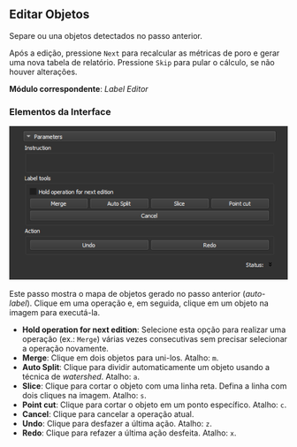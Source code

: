 ## Editar Objetos

Separe ou una objetos detectados no passo anterior.

Após a edição, pressione `Next` para recalcular as métricas de poro e gerar uma nova tabela de relatório. Pressione `Skip` para pular o cálculo, se não houver alterações.

**Módulo correspondente**: *Label Editor*

### Elementos da Interface

![Editar Objetos](images/label_editor.png)

Este passo mostra o mapa de objetos gerado no passo anterior (*auto-label*). Clique em uma operação e, em seguida, clique em um objeto na imagem para executá-la.

- **Hold operation for next edition**: Selecione esta opção para realizar uma operação (ex.: `Merge`) várias vezes consecutivas sem precisar selecionar a operação novamente.
- **Merge**: Clique em dois objetos para uni-los. Atalho: `m`.
- **Auto Split**: Clique para dividir automaticamente um objeto usando a técnica de *watershed*. Atalho: `a`.
- **Slice**: Clique para cortar o objeto com uma linha reta. Defina a linha com dois cliques na imagem. Atalho: `s`.
- **Point cut**: Clique para cortar o objeto em um ponto específico. Atalho: `c`.
- **Cancel**: Clique para cancelar a operação atual.
- **Undo**: Clique para desfazer a última ação. Atalho: `z`.
- **Redo**: Clique para refazer a última ação desfeita. Atalho: `x`.
